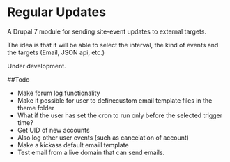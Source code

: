 Regular Updates
===============

A Drupal 7 module for sending site-event updates to external targets.

The idea is that it will be able to select the interval, the kind of events and the targets (Email, JSON api, etc.)

Under development.

##Todo

- Make forum log functionality
- Make it possible for user to definecustom email template files in the theme folder
- What if the user has set the cron to run only before the selected trigger time?
- Get UID of new accounts
- Also log other user events (such as cancelation of account)
- Make a kickass default emaiil template
- Test email from a live domain that can send emails.
